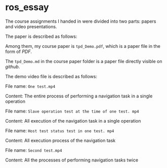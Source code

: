 # ros_essay

The course assignments I handed in were divided into two parts: papers and video presentations.

The paper is described as follows:

Among them, my course paper is `tpd_Demo.pdf`, which is a paper file in the form of $PDF$.

The `tpd_Demo.md` in the course paper folder is a paper file directly visible on $github$.

The demo video file is described as follows:

File name: `One test.mp4` 

Content: The entire process of performing a navigation task in a single operation

File name: `Slave operation test at the time of one test. mp4` 

Content: All execution of the navigation task in a single operation

File name: `Host test status test in one test. mp4` 

Content: All execution process of the navigation task

File name: `Second test.mp4` 

Content: All the processes of performing navigation tasks twice
